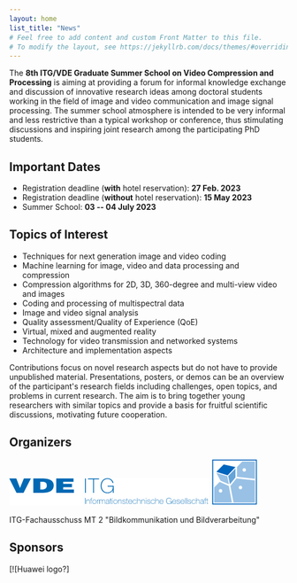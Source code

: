 ```yaml
---
layout: home
list_title: "News"
# Feel free to add content and custom Front Matter to this file.
# To modify the layout, see https://jekyllrb.com/docs/themes/#overriding-theme-defaults
---
```



The **8th ITG/VDE Graduate Summer School on Video Compression and Processing** is aiming at providing a forum for informal knowledge exchange and discussion of innovative research ideas among doctoral students working in the field of image and video communication and image signal processing. 
The summer school atmosphere is intended to be very informal and less restrictive than a typical workshop or conference, thus stimulating discussions and inspiring joint research among the participating PhD students. 

## Important Dates

<!-- * Pre-School Event: evening of **03 July 2023**  -->
* Registration deadline (**with** hotel reservation): **27 Feb. 2023**
* Registration deadline (**without** hotel reservation): **15 May 2023**
* Summer School: **03 -- 04 July 2023** 

## Topics of Interest

* Techniques for next generation image and video coding
* Machine learning for image, video and data processing and compression
* Compression algorithms for 2D, 3D, 360-degree and multi-view video and images
* Coding and processing of multispectral data
* Image and video signal analysis
* Quality assessment/Quality of Experience (QoE)
* Virtual, mixed and augmented reality
* Technology for video transmission and networked systems
* Architecture and implementation aspects

Contributions focus on novel research aspects but do not have to provide unpublished material. Presentations, posters, or demos can be an overview of the participant's research fields including challenges, open topics, and problems in current research. 
The aim is to bring together young researchers with similar topics and provide a basis for fruitful scientific discussions, motivating future cooperation.

## Organizers 

![VDE logo](/assets/images/vde-logo.png) 
![ITG logo](/assets/images/itg-logo.png)
![Infan logo](/assets/images/lmt-logo.png)

ITG-Fachausschuss MT 2 "Bildkommunikation und Bildverarbeitung"

## Sponsors
<!-- [![Huawei logo?](/assets/images/huawei-logo.png)](https://www.ce.cit.tum.de/lmt/startseite/) -->
[![Huawei logo?]

